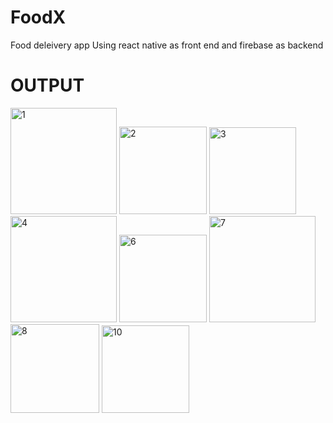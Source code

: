 # FoodX
Food deleivery app Using react native as front end and firebase as backend 
# OUTPUT
<img width="170" alt="1" src="https://github.com/Noorain77/FoodX/assets/96072835/c974c478-09d8-454b-b735-f7e81ea1bbf0">

<img width="140" alt="2" src="https://github.com/Noorain77/FoodX/assets/96072835/2c1ac065-eaff-4376-9f98-275f82a151b7">
<img width="139" alt="3" src="https://github.com/Noorain77/FoodX/assets/96072835/5dc418bb-5c18-4040-ab04-19d8ada7e19f">
<img width="170" alt="4" src="https://github.com/Noorain77/FoodX/assets/96072835/2f21b7cf-10da-41f0-98d7-d634dba82fdf">
<img width="140" alt="6" src="https://github.com/Noorain77/FoodX/assets/96072835/f427867c-c3cb-4fc9-8734-de145f642261">
<img width="170" alt="7" src="https://github.com/Noorain77/FoodX/assets/96072835/c392ae3d-7c15-4857-b518-9ab390b0cc73">
<img width="142" alt="8" src="https://github.com/Noorain77/FoodX/assets/96072835/87a287bf-d3ef-42e2-9e4b-11079bb8f2b7">
<img width="140" alt="10" src="https://github.com/Noorain77/FoodX/assets/96072835/67f05398-42f8-4e35-8d52-dbfeec1b449d">
